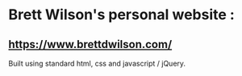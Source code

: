 # Brett Wilson's personal website : 
## https://www.brettdwilson.com/ ##


Built using standard html, css and javascript / jQuery.


